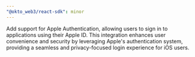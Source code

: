 ```yaml
---
"@okto_web3/react-sdk": minor
---
```


Add support for Apple Authentication, allowing users to sign in to applications using their Apple ID. This integration enhances user convenience and security by leveraging Apple's authentication system, providing a seamless and privacy-focused login experience for iOS users.
